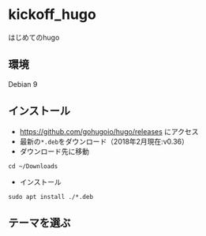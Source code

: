 # kickoff_hugo
はじめてのhugo

## 環境
Debian 9

## インストール
* https://github.com/gohugoio/hugo/releases にアクセス
* 最新の`*.deb`をダウンロード（2018年2月現在:v0.36）
* ダウンロード先に移動
```
cd ~/Downloads
```
* インストール
```
sudo apt install ./*.deb
```

## テーマを選ぶ
